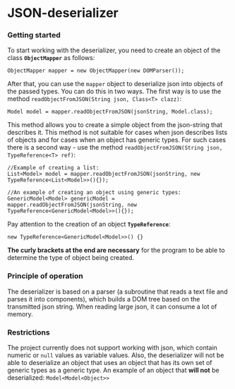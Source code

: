 # JSON-deserializer

### Getting started

To start working with the deserializer, you need to create an object of the class **`ObjectMapper`** as follows:
```
ObjectMapper mapper = new ObjectMapper(new DOMParser());
```
After that, you can use the `mapper` object to deserialize json into objects of the passed types. You can do this in two ways.
The first way is to use the method `readObjectFromJSON(String json, Class<T> clazz)`:
```
Model model = mapper.readObjectFromJSON(jsonString, Model.class);
```
This method allows you to create a simple object from the json-string that describes it. This method is not suitable for cases when json describes lists of objects and for cases when an object has generic types.
For such cases there is a second way - use the method `readObjectFromJSON(String json, TypeReference<T> ref)`:
```
//Example of creating a list:
List<Model> model = mapper.readObjectFromJSON(jsonString, new TypeReference<List<Model>>(){});

//An example of creating an object using generic types:
GenericModel<Model> genericModel = mapper.readObjectFromJSON(jsonString, new TypeReference<GenericModel<Model>>(){});
```
Pay attention to the creation of an object **`TypeReference`**:
```
new TypeReference<GenericModel<Model>>() {}
```
**The curly brackets at the end are necessary** for the program to be able to determine the type of object being created.

### Principle of operation
The deserializer is based on a parser (a subroutine that reads a text file and parses it into components), which builds a DOM tree based on the transmitted json string. When reading large json, it can consume a lot of memory.

### Restrictions
The project currently does not support working with json, which contain numeric or `null` values as variable values.
Also, the deserializer will not be able to deserialize an object that uses an object that has its own set of generic types as a generic type. An example of an object that **will not** be deserialized: `Model<Model<Object>>`
